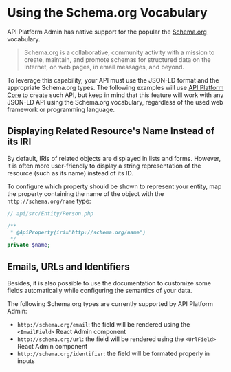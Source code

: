 # Using the Schema.org Vocabulary

API Platform Admin has native support for the popular the [Schema.org](https://schema.org) vocabulary.

> Schema.org is a collaborative, community activity with a mission to create, maintain, and promote schemas for structured data on the Internet, on web pages, in email messages, and beyond.

To leverage this capability, your API must use the JSON-LD format and the appropriate Schema.org types.
The following examples will use [API Platform Core](../core/) to create such API, but keep in mind that this feature will work with any JSON-LD API using the Schema.org vocabulary, regardless of the used web framework or programming language.

## Displaying Related Resource's Name Instead of its IRI

By default, IRIs of related objects are displayed in lists and forms.
However, it is often more user-friendly to display a string representation of the resource (such as its name) instead of its ID.

To configure which property should be shown to represent your entity, map the property containing the name of the object with the `http://schema.org/name` type:

```php
// api/src/Entity/Person.php

/**
 * @ApiProperty(iri="http://schema.org/name")
 */
private $name;
```

## Emails, URLs and Identifiers

Besides, it is also possible to use the documentation to customize some fields automatically while configuring the semantics of your data.

The following Schema.org types are currently supported by API Platform Admin:

* `http://schema.org/email`: the field will be rendered using the `<EmailField>` React Admin component
* `http://schema.org/url`: the field will be rendered using the `<UrlField>` React Admin component
* `http://schema.org/identifier`: the field will be formated properly in inputs
